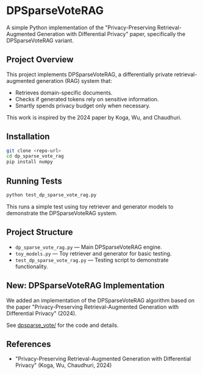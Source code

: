 # DPSparseVoteRAG

A simple Python implementation of the "Privacy-Preserving Retrieval-Augmented Generation with Differential Privacy" paper, specifically the DPSparseVoteRAG variant.

## Project Overview

This project implements DPSparseVoteRAG, a differentially private retrieval-augmented generation (RAG) system that:
- Retrieves domain-specific documents.
- Checks if generated tokens rely on sensitive information.
- Smartly spends privacy budget only when necessary.

This work is inspired by the 2024 paper by Koga, Wu, and Chaudhuri.

## Installation

```bash
git clone <repo-url>
cd dp_sparse_vote_rag
pip install numpy
```

## Running Tests

```bash
python test_dp_sparse_vote_rag.py
```

This runs a simple test using toy retriever and generator models to demonstrate the DPSparseVoteRAG system.

## Project Structure

- `dp_sparse_vote_rag.py` — Main DPSparseVoteRAG engine.
- `toy_models.py` — Toy retriever and generator for basic testing.
- `test_dp_sparse_vote_rag.py` — Testing script to demonstrate functionality.

## New: DPSparseVoteRAG Implementation

We added an implementation of the DPSparseVoteRAG algorithm based on the paper "Privacy-Preserving Retrieval-Augmented Generation with Differential Privacy" (2024).

See [dpsparse_vote/](./dpsparse_vote/) for the code and details.

## References

- "Privacy-Preserving Retrieval-Augmented Generation with Differential Privacy" (Koga, Wu, Chaudhuri, 2024)

